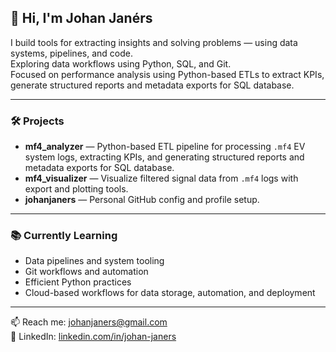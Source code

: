 ## 👋 Hi, I'm Johan Janérs

I build tools for extracting insights and solving problems — using data systems, pipelines, and code.  
Exploring data workflows using Python, SQL, and Git.  
Focused on performance analysis using Python-based ETLs to extract KPIs, generate structured reports and metadata exports for SQL database.

---

### 🛠️ Projects

- **mf4_analyzer** — Python-based ETL pipeline for processing `.mf4` EV system logs, extracting KPIs, and generating structured reports and metadata exports for SQL database.
- **mf4_visualizer** — Visualize filtered signal data from `.mf4` logs with export and plotting tools.
- **johanjaners** — Personal GitHub config and profile setup.

---

### 📚 Currently Learning

- Data pipelines and system tooling  
- Git workflows and automation  
- Efficient Python practices  
- Cloud-based workflows for data storage, automation, and deployment 

---

📫 Reach me: [johanjaners@gmail.com](mailto:johanjaners@gmail.com)  
🔗 LinkedIn: [linkedin.com/in/johan-janers](https://linkedin.com/in/johan-janers)
